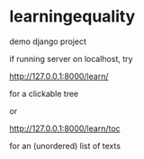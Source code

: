 learningequality
================

demo django project


if running server on localhost, try

http://127.0.0.1:8000/learn/

for a clickable tree

or

http://127.0.0.1:8000/learn/toc

for an (unordered) list of texts


